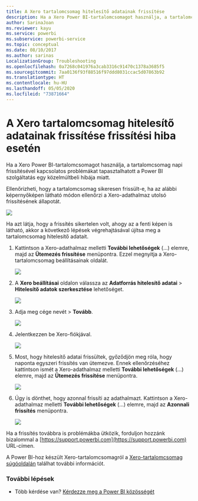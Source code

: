 ```yaml
---
title: A Xero tartalomcsomag hitelesítő adatainak frissítése
description: Ha a Xero Power BI-tartalomcsomagot használja, a tartalomcsomag napi frissítésével kapcsolatos problémát tapasztalhatott a Power BI szolgáltatás egy közelmúltbeli hibája miatt.
author: SarinaJoan
ms.reviewer: kayu
ms.service: powerbi
ms.subservice: powerbi-service
ms.topic: conceptual
ms.date: 08/10/2017
ms.author: sarinas
LocalizationGroup: Troubleshooting
ms.openlocfilehash: 0a7268c041976a3cab3316c91470c1378a3685f5
ms.sourcegitcommit: 7aa0136f93f88516f97ddd8031ccac5d07863b92
ms.translationtype: HT
ms.contentlocale: hu-HU
ms.lasthandoff: 05/05/2020
ms.locfileid: "73871664"
---
```

# <a name="how-to-refresh-your-xero-content-pack-credentials-if-refresh-failed"></a>A Xero tartalomcsomag hitelesítő adatainak frissítése frissítési hiba esetén
Ha a Xero Power BI-tartalomcsomagot használja, a tartalomcsomag napi frissítésével kapcsolatos problémákat tapasztalhatott a Power BI szolgáltatás egy közelmúltbeli hibája miatt.

Ellenőrizheti, hogy a tartalomcsomag sikeresen frissült-e, ha az alábbi képernyőképen látható módon ellenőrzi a Xero-adathalmaz utolsó frissítésének állapotát.

![](media/service-refresh-xero-credentials/powerbi-xero-refresh-failed.png)

Ha azt látja, hogy a frissítés sikertelen volt, ahogy az a fenti képen is látható, akkor a következő lépések végrehajtásával újítsa meg a tartalomcsomag hitelesítő adatait.

1. Kattintson a Xero-adathalmaz melletti **További lehetőségek** (...) elemre, majd az **Ütemezés frissítése** menüpontra. Ezzel megnyitja a Xero-tartalomcsomag beállításainak oldalát.
   
    ![](media/service-refresh-xero-credentials/powerbi-xero-schedule-refresh.png)
2. A **Xero beállításai** oldalon válassza az **Adatforrás hitelesítő adatai** > **Hitelesítő adatok szerkesztése** lehetőséget.
   
    ![](media/service-refresh-xero-credentials/powerbi-xero-settings-page.png)
3. Adja meg cége nevét > **Tovább**.
   
    ![](media/service-refresh-xero-credentials/powerbi-xero-configure.png)
4. Jelentkezzen be Xero-fiókjával.
   
    ![](media/service-refresh-xero-credentials/powerbi-xero-welcome.png)
5. Most, hogy hitelesítő adatai frissültek, győződjön meg róla, hogy naponta egyszeri frissítés van ütemezve. Ennek ellenőrzéséhez kattintson ismét a Xero-adathalmaz melletti **További lehetőségek** (...) elemre, majd az **Ütemezés frissítése** menüpontra.
   
    ![](media/service-refresh-xero-credentials/powerbi-xero-refresh-schedule.png)
6. Úgy is dönthet, hogy azonnal frissíti az adathalmazt. Kattintson a Xero-adathalmaz melletti **További lehetőségek** (...) elemre, majd az **Azonnali frissítés** menüpontra.
   
    ![](media/service-refresh-xero-credentials/powerbi-xero-refresh-now.png)

Ha a frissítés továbbra is problémákba ütközik, forduljon hozzánk bizalommal a [https://support.powerbi.com](https://support.powerbi.com) URL-címen. 

A Power BI-hoz készült Xero-tartalomcsomagról a [Xero-tartalomcsomag súgóoldalán](service-connect-to-xero.md) találhat további információt.

### <a name="next-steps"></a>További lépések
* Több kérdése van? [Kérdezze meg a Power BI közösségét](https://community.powerbi.com/)

